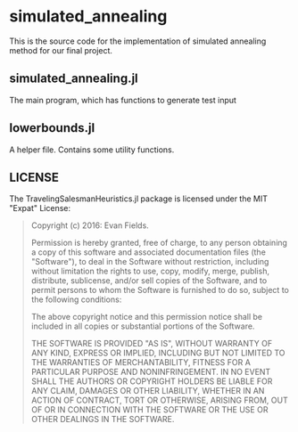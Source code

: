 # simulated_annealing
This is the source code for the implementation of simulated annealing method for our final project.

## simulated_annealing.jl
The main program, which has functions to generate test input

## lowerbounds.jl
A helper file. Contains some utility functions.

## LICENSE

The TravelingSalesmanHeuristics.jl package is licensed under the MIT "Expat" License:

> Copyright (c) 2016: Evan Fields.
>
> Permission is hereby granted, free of charge, to any person obtaining
> a copy of this software and associated documentation files (the
> "Software"), to deal in the Software without restriction, including
> without limitation the rights to use, copy, modify, merge, publish,
> distribute, sublicense, and/or sell copies of the Software, and to
> permit persons to whom the Software is furnished to do so, subject to
> the following conditions:
>
> The above copyright notice and this permission notice shall be
> included in all copies or substantial portions of the Software.
>
> THE SOFTWARE IS PROVIDED "AS IS", WITHOUT WARRANTY OF ANY KIND,
> EXPRESS OR IMPLIED, INCLUDING BUT NOT LIMITED TO THE WARRANTIES OF
> MERCHANTABILITY, FITNESS FOR A PARTICULAR PURPOSE AND NONINFRINGEMENT.
> IN NO EVENT SHALL THE AUTHORS OR COPYRIGHT HOLDERS BE LIABLE FOR ANY
> CLAIM, DAMAGES OR OTHER LIABILITY, WHETHER IN AN ACTION OF CONTRACT,
> TORT OR OTHERWISE, ARISING FROM, OUT OF OR IN CONNECTION WITH THE
> SOFTWARE OR THE USE OR OTHER DEALINGS IN THE SOFTWARE.
